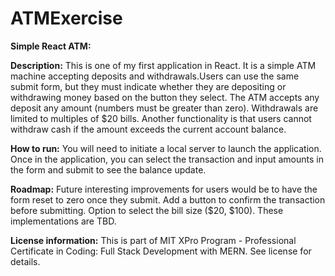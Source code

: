 # ATMExercise

**Simple React ATM:**

**Description:** This is one of my first application in React. It is a simple ATM machine accepting deposits and withdrawals.Users can use the same submit form, but they must indicate whether they are depositing or withdrawing money based on the button they select. The ATM accepts any deposit any amount (numbers must be greater than zero). Withdrawals are limited to multiples of $20 bills. Another functionality is that users cannot withdraw cash if the amount exceeds the current account balance.

**How to run:** You will need to initiate a local server to launch the application. Once in the application, you can select the transaction and input amounts in the form and submit to see the balance update.

**Roadmap:** Future interesting improvements for users would be to have the form reset to zero once they submit. Add a button to confirm the transaction before submitting. Option to select the bill size ($20, $100). These implementations are TBD.

**License information:** This is part of MIT XPro Program - Professional Certificate in Coding: Full Stack Development with MERN. See license for details.



